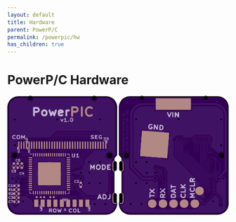 ```yaml
---
layout: default
title: Hardware
parent: PowerP/C
permalink: /powerpic/hw
has_children: true
---
```


# PowerP/C Hardware

<img src="/powerpic/docs/board-front-v1_0.png" width=250em>
<img src="/powerpic/docs/board-back-v1_0.png" width=250em>